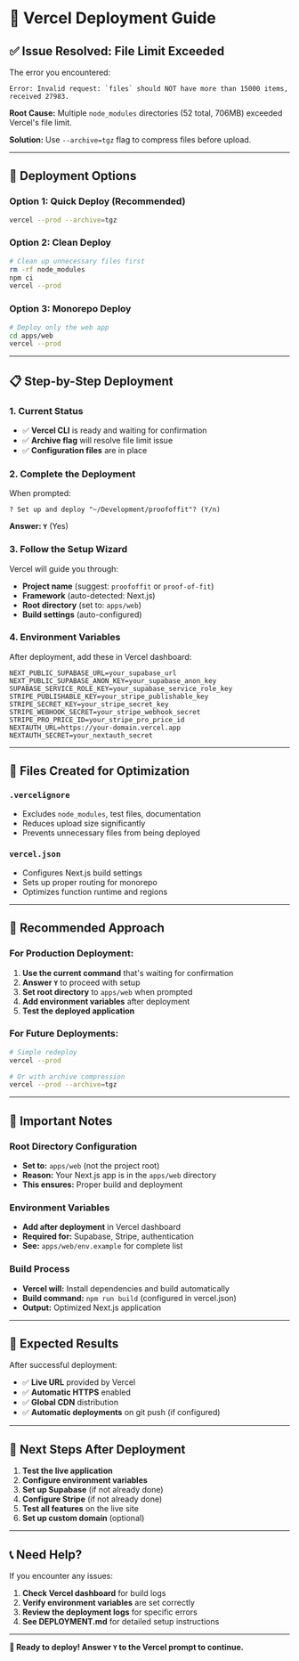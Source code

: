 # 🚀 Vercel Deployment Guide

## ✅ **Issue Resolved: File Limit Exceeded**

The error you encountered:
```
Error: Invalid request: `files` should NOT have more than 15000 items, received 27983.
```

**Root Cause:** Multiple `node_modules` directories (52 total, 706MB) exceeded Vercel's file limit.

**Solution:** Use `--archive=tgz` flag to compress files before upload.

---

## 🎯 **Deployment Options**

### **Option 1: Quick Deploy (Recommended)**
```bash
vercel --prod --archive=tgz
```

### **Option 2: Clean Deploy**
```bash
# Clean up unnecessary files first
rm -rf node_modules
npm ci
vercel --prod
```

### **Option 3: Monorepo Deploy**
```bash
# Deploy only the web app
cd apps/web
vercel --prod
```

---

## 📋 **Step-by-Step Deployment**

### **1. Current Status**
- ✅ **Vercel CLI** is ready and waiting for confirmation
- ✅ **Archive flag** will resolve file limit issue
- ✅ **Configuration files** are in place

### **2. Complete the Deployment**
When prompted:
```
? Set up and deploy "~/Development/proofoffit"? (Y/n)
```
**Answer: `Y`** (Yes)

### **3. Follow the Setup Wizard**
Vercel will guide you through:
- **Project name** (suggest: `proofoffit` or `proof-of-fit`)
- **Framework** (auto-detected: Next.js)
- **Root directory** (set to: `apps/web`)
- **Build settings** (auto-configured)

### **4. Environment Variables**
After deployment, add these in Vercel dashboard:
```
NEXT_PUBLIC_SUPABASE_URL=your_supabase_url
NEXT_PUBLIC_SUPABASE_ANON_KEY=your_supabase_anon_key
SUPABASE_SERVICE_ROLE_KEY=your_supabase_service_role_key
STRIPE_PUBLISHABLE_KEY=your_stripe_publishable_key
STRIPE_SECRET_KEY=your_stripe_secret_key
STRIPE_WEBHOOK_SECRET=your_stripe_webhook_secret
STRIPE_PRO_PRICE_ID=your_stripe_pro_price_id
NEXTAUTH_URL=https://your-domain.vercel.app
NEXTAUTH_SECRET=your_nextauth_secret
```

---

## 🔧 **Files Created for Optimization**

### **`.vercelignore`**
- Excludes `node_modules`, test files, documentation
- Reduces upload size significantly
- Prevents unnecessary files from being deployed

### **`vercel.json`**
- Configures Next.js build settings
- Sets up proper routing for monorepo
- Optimizes function runtime and regions

---

## 🎯 **Recommended Approach**

### **For Production Deployment:**
1. **Use the current command** that's waiting for confirmation
2. **Answer `Y`** to proceed with setup
3. **Set root directory** to `apps/web` when prompted
4. **Add environment variables** after deployment
5. **Test the deployed application**

### **For Future Deployments:**
```bash
# Simple redeploy
vercel --prod

# Or with archive compression
vercel --prod --archive=tgz
```

---

## 🚨 **Important Notes**

### **Root Directory Configuration**
- **Set to:** `apps/web` (not the project root)
- **Reason:** Your Next.js app is in the `apps/web` directory
- **This ensures:** Proper build and deployment

### **Environment Variables**
- **Add after deployment** in Vercel dashboard
- **Required for:** Supabase, Stripe, authentication
- **See:** `apps/web/env.example` for complete list

### **Build Process**
- **Vercel will:** Install dependencies and build automatically
- **Build command:** `npm run build` (configured in vercel.json)
- **Output:** Optimized Next.js application

---

## 🎉 **Expected Results**

After successful deployment:
- ✅ **Live URL** provided by Vercel
- ✅ **Automatic HTTPS** enabled
- ✅ **Global CDN** distribution
- ✅ **Automatic deployments** on git push (if configured)

---

## 🔄 **Next Steps After Deployment**

1. **Test the live application**
2. **Configure environment variables**
3. **Set up Supabase** (if not already done)
4. **Configure Stripe** (if not already done)
5. **Test all features** on the live site
6. **Set up custom domain** (optional)

---

## 📞 **Need Help?**

If you encounter any issues:
1. **Check Vercel dashboard** for build logs
2. **Verify environment variables** are set correctly
3. **Review the deployment logs** for specific errors
4. **See DEPLOYMENT.md** for detailed setup instructions

---

**🚀 Ready to deploy! Answer `Y` to the Vercel prompt to continue.**
